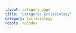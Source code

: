```yaml
---
layout: category_page
title: "Category: Ecclesiology"
category: Ecclesiology
robots: noindex
---
```

